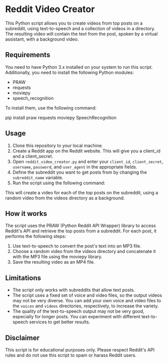 # Reddit Video Creator
This Python script allows you to create videos from top posts on a subreddit, using text-to-speech and a collection of videos in a directory. The resulting video will contain the text from the post, spoken by a virtual assistant, with a background video.

## Requirements
You need to have Python 3.x installed on your system to run this script. Additionally, you need to install the following Python modules:

- PRAW
- requests
- moviepy
- speech_recognition

To install them, use the following command:

pip install praw requests moviepy SpeechRecognition


## Usage
1. Clone this repository to your local machine.
2. Create a Reddit app on the Reddit website. This will give you a client_id and a client_secret.
3. Open `reddit_video_creator.py` and enter your `client_id`, `client_secret`, `username`, `password`, and `user_agent` in the appropriate fields.
4. Define the subreddit you want to get posts from by changing the `subreddit_name` variable.
5. Run the script using the following command:


This will create a video for each of the top posts on the subreddit, using a random video from the videos directory as a background.

## How it works
The script uses the PRAW (Python Reddit API Wrapper) library to access Reddit's API and retrieve the top posts from a subreddit. For each post, it performs the following steps:

1. Use text-to-speech to convert the post's text into an MP3 file.
2. Choose a random video from the videos directory and concatenate it with the MP3 file using the moviepy library.
3. Save the resulting video as an MP4 file.

## Limitations
- The script only works with subreddits that allow text posts.
- The script uses a fixed set of voice and video files, so the output videos may not be very diverse. You can add your own voice and video files to the `voices` and `videos` directories, respectively, to increase the variety.
- The quality of the text-to-speech output may not be very good, especially for longer posts. You can experiment with different text-to-speech services to get better results.

## Disclaimer
This script is for educational purposes only. Please respect Reddit's API rules and do not use this script to spam or harass Reddit users.
